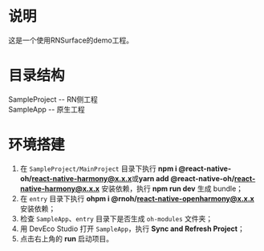 # 说明
这是一个使用RNSurface的demo工程。


# 目录结构
SampleProject -- RN侧工程  
SampleApp -- 原生工程


# 环境搭建
1. 在 `SampleProject/MainProject` 目录下执行 **npm i @react-native-oh/react-native-harmony@x.x.x**或**yarn add @react-native-oh/react-native-harmony@x.x.x** 安装依赖，执行 **npm run dev** 生成 bundle；
2. 在 `entry` 目录下执行 **ohpm i @rnoh/react-native-openharmony@x.x.x** 安装依赖；
3. 检查 `SampleApp`、`entry` 目录下是否生成 `oh-modules` 文件夹；
4. 用 DevEco Studio 打开 `SampleApp`，执行 **Sync and Refresh Project**；
5. 点击右上角的 **run** 启动项目。

